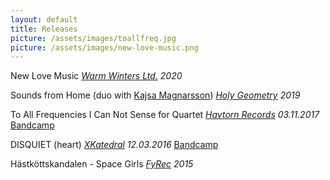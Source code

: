 ```yaml
---
layout: default
title: Releases
picture: /assets/images/toallfreq.jpg
picture: /assets/images/new-love-music.png
---
```


New Love Music
*[Warm Winters Ltd.](https://warmwinters.ltd/) 2020*

Sounds from Home (duo with [Kajsa Magnarsson](http://kajsamagnarsson.tumblr.com/))
*[Holy Geometry](https://www.holygeometry.com/product/marta-forsberg-kajsa-magnarsson-mauro-hertig-sounds-from-home) 2019*

To All Frequencies I Can Not Sense for Quartet
*[Havtorn Records](http://www.havtornrecords.com/marta-forsberg-to-all-frequencies-i-can-not-sense-for-quartet/) 03.11.2017*
[Bandcamp](https://martaforsberg.bandcamp.com)

DISQUIET (heart)
*[XKatedral](http://www.xkatedral.se/) 12.03.2016*
[Bandcamp](https://xkatedral.bandcamp.com/album/xkatedral-volume-ii-2)

Hästköttskandalen - Space Girls
*[FyRec](https://www.fylkingen.se/fyrec) 2015*
